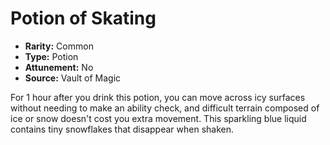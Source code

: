 # Potion of Skating

- **Rarity:** Common
- **Type:** Potion
- **Attunement:** No
- **Source:** Vault of Magic

For 1 hour after you drink this potion, you can move across icy surfaces without needing to make an ability check, and difficult terrain composed of ice or snow doesn't cost you extra movement. This sparkling blue liquid contains tiny snowflakes that disappear when shaken.
